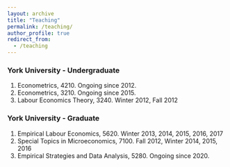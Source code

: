 ```yaml
---
layout: archive
title: "Teaching"
permalink: /teaching/
author_profile: true
redirect_from:
  - /teaching
---
```


### York University - Undergraduate 

  1. Econometrics, 4210. Ongoing since 2012.
  2. Econometrics, 3210. Ongoing since 2015.
  3. Labour Economics Theory, 3240. Winter 2012, Fall 2012

### York University - Graduate

  1. Empirical Labour Economics, 5620. Winter 2013, 2014, 2015, 2016, 2017
  2. Special Topics in Microeconomics, 7100. Fall 2012, Winter 2014,  2015, 2016
  2. Empirical Strategies and Data Analysis, 5280. Ongoing since 2020.

